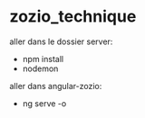 # zozio_technique
aller dans le dossier server:
- npm install
- nodemon

aller dans angular-zozio: 
- ng serve -o